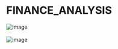 # FINANCE_ANALYSIS
![image](https://github.com/user-attachments/assets/8c737e09-d79d-4fae-ac8a-377460dc9f99) <br/><br/>
![image](https://github.com/user-attachments/assets/27ba1682-28fc-4a65-8f44-9308001c9509)

